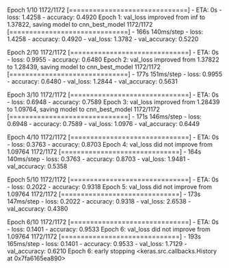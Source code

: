 Epoch 1/10
1172/1172 [==============================] - ETA: 0s - loss: 1.4258 - accuracy: 0.4920
Epoch 1: val_loss improved from inf to 1.37822, saving model to cnn_best_model
1172/1172 [==============================] - 166s 140ms/step - loss: 1.4258 - accuracy: 0.4920 - val_loss: 1.3782 - val_accuracy: 0.5220


Epoch 2/10
1172/1172 [==============================] - ETA: 0s - loss: 0.9955 - accuracy: 0.6480
Epoch 2: val_loss improved from 1.37822 to 1.28439, saving model to cnn_best_model
1172/1172 [==============================] - 177s 151ms/step - loss: 0.9955 - accuracy: 0.6480 - val_loss: 1.2844 - val_accuracy: 0.5631


Epoch 3/10
1172/1172 [==============================] - ETA: 0s - loss: 0.6948 - accuracy: 0.7589
Epoch 3: val_loss improved from 1.28439 to 1.09764, saving model to cnn_best_model
1172/1172 [==============================] - 171s 146ms/step - loss: 0.6948 - accuracy: 0.7589 - val_loss: 1.0976 - val_accuracy: 0.6449


Epoch 4/10
1172/1172 [==============================] - ETA: 0s - loss: 0.3763 - accuracy: 0.8703
Epoch 4: val_loss did not improve from 1.09764
1172/1172 [==============================] - 164s 140ms/step - loss: 0.3763 - accuracy: 0.8703 - val_loss: 1.9481 - val_accuracy: 0.5358


Epoch 5/10
1172/1172 [==============================] - ETA: 0s - loss: 0.2022 - accuracy: 0.9318
Epoch 5: val_loss did not improve from 1.09764
1172/1172 [==============================] - 173s 147ms/step - loss: 0.2022 - accuracy: 0.9318 - val_loss: 2.6538 - val_accuracy: 0.4380


Epoch 6/10
1172/1172 [==============================] - ETA: 0s - loss: 0.1401 - accuracy: 0.9533
Epoch 6: val_loss did not improve from 1.09764
1172/1172 [==============================] - 193s 165ms/step - loss: 0.1401 - accuracy: 0.9533 - val_loss: 1.7129 - val_accuracy: 0.6210
Epoch 6: early stopping
<keras.src.callbacks.History at 0x7fa6165ea890>
